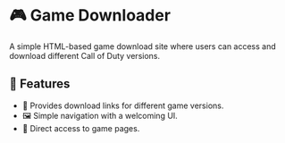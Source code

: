 # 🎮 Game Downloader  

A simple HTML-based game download site where users can access and download different Call of Duty versions.  

## 🚀 Features  
- 📂 Provides download links for different game versions.  
- 🖼️ Simple navigation with a welcoming UI.  
- 🔗 Direct access to game pages.  
